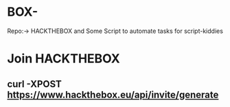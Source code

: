 # BOX-
Repo:-> HACKTHEBOX and Some Script to automate tasks for script-kiddies

# Join HACKTHEBOX

## curl -XPOST https://www.hackthebox.eu/api/invite/generate
